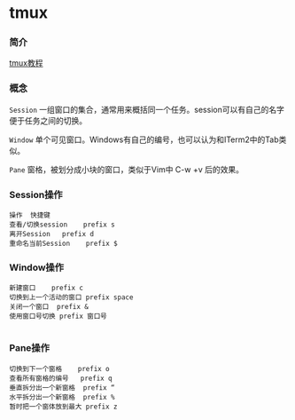 # tmux

### 简介

[tmux教程](http://cenalulu.github.io/linux/tmux/)

### 概念

`Session` 一组窗口的集合，通常用来概括同一个任务。session可以有自己的名字便于任务之间的切换。

`Window` 单个可见窗口。Windows有自己的编号，也可以认为和ITerm2中的Tab类似。

`Pane` 窗格，被划分成小块的窗口，类似于Vim中 C-w +v 后的效果。

### Session操作

```
操作	快捷键
查看/切换session	prefix s
离开Session	prefix d
重命名当前Session	prefix $
```

### Window操作

```
新建窗口	prefix c
切换到上一个活动的窗口	prefix space
关闭一个窗口	prefix &
使用窗口号切换	prefix 窗口号


```

### Pane操作

```
切换到下一个窗格	prefix o
查看所有窗格的编号	prefix q
垂直拆分出一个新窗格	prefix “
水平拆分出一个新窗格	prefix %
暂时把一个窗体放到最大	prefix z
```